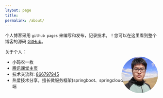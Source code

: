 ```yaml
---
layout: page
title: 
permalink: /about/
---
```




个人博客采用 `github pages` 来编写和发布，记录技术，！您可以在这里看到整个博客的源码 [GitHub](https://github.com/chaojunma/chaojunma.github.io)。

关于个人：

- 小码农一枚
- [腾讯课堂主页](https://mming.ke.qq.com/)
- 技术交流群: <a href="tencent://VisitPublicGroup/?subcmd=VisitPublicGroup&amp;param=7B22457874506172616D223A7B226170704964223A2230227D2C2267726F757055696E223A3836363739373934352C2276697369746F72223A317D&amp;fuin=171851697">866797945</a>
- 热爱技术分享，擅长微服务框架(springboot、springcloud全家桶)，懂点前端 

<p style="position: relative;float: right;top: -135px;"><img src="/images/Header.jpg" alt="Header.jpg" style="width:120px;height:120px;border-radius:100%"></p>
